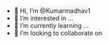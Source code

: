 - 👋 Hi, I’m @Kumarmadhav1
- 👀 I’m interested in ...
- 🌱 I’m currently learning ...
- 💞️ I’m looking to collaborate on 
